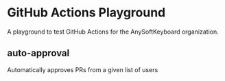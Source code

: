 # GitHub Actions Playground
A playground to test GitHub Actions for the AnySoftKeyboard organization.

## auto-approval
Automatically approves PRs from a given list of users
